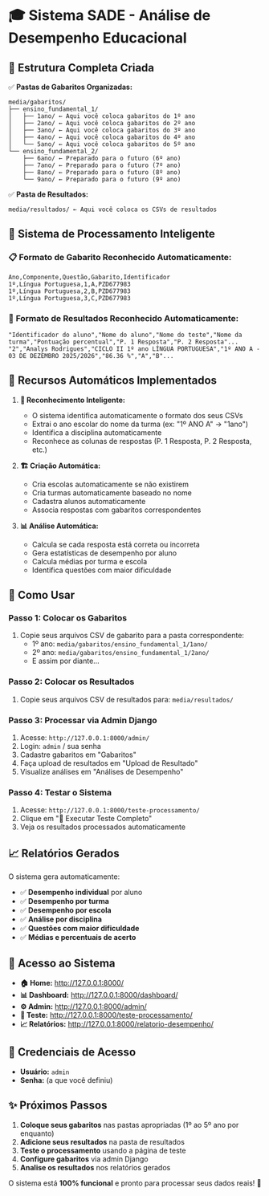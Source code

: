 # 🎓 Sistema SADE - Análise de Desempenho Educacional

## 📁 Estrutura Completa Criada

✅ **Pastas de Gabaritos Organizadas:**
```
media/gabaritos/
├── ensino_fundamental_1/
│   ├── 1ano/ ← Aqui você coloca gabaritos do 1º ano
│   ├── 2ano/ ← Aqui você coloca gabaritos do 2º ano
│   ├── 3ano/ ← Aqui você coloca gabaritos do 3º ano
│   ├── 4ano/ ← Aqui você coloca gabaritos do 4º ano
│   └── 5ano/ ← Aqui você coloca gabaritos do 5º ano
└── ensino_fundamental_2/
    ├── 6ano/ ← Preparado para o futuro (6º ano)
    ├── 7ano/ ← Preparado para o futuro (7º ano)
    ├── 8ano/ ← Preparado para o futuro (8º ano)
    └── 9ano/ ← Preparado para o futuro (9º ano)
```

✅ **Pasta de Resultados:**
```
media/resultados/ ← Aqui você coloca os CSVs de resultados
```

## 🔧 Sistema de Processamento Inteligente

### 📋 **Formato de Gabarito Reconhecido Automaticamente:**
```csv
Ano,Componente,Questão,Gabarito,Identificador
1º,Língua Portuguesa,1,A,PZD677983
1º,Língua Portuguesa,2,B,PZD677983
1º,Língua Portuguesa,3,C,PZD677983
```

### 🎯 **Formato de Resultados Reconhecido Automaticamente:**
```csv
"Identificador do aluno","Nome do aluno","Nome do teste","Nome da turma","Pontuação percentual","P. 1 Resposta","P. 2 Resposta"...
"2","Analys Rodrigues","CICLO II 1º ano LÍNGUA PORTUGUESA","1º ANO A - 03 DE DEZEMBRO 2025/2026","86.36 %","A","B"...
```

## 🤖 Recursos Automáticos Implementados

1. **🧠 Reconhecimento Inteligente:**
   - O sistema identifica automaticamente o formato dos seus CSVs
   - Extrai o ano escolar do nome da turma (ex: "1º ANO A" → "1ano")
   - Identifica a disciplina automaticamente
   - Reconhece as colunas de respostas (P. 1 Resposta, P. 2 Resposta, etc.)

2. **🏗️ Criação Automática:**
   - Cria escolas automaticamente se não existirem
   - Cria turmas automaticamente baseado no nome
   - Cadastra alunos automaticamente
   - Associa respostas com gabaritos correspondentes

3. **📊 Análise Automática:**
   - Calcula se cada resposta está correta ou incorreta
   - Gera estatísticas de desempenho por aluno
   - Calcula médias por turma e escola
   - Identifica questões com maior dificuldade

## 🚀 Como Usar

### Passo 1: Colocar os Gabaritos
1. Copie seus arquivos CSV de gabarito para a pasta correspondente:
   - 1º ano: `media/gabaritos/ensino_fundamental_1/1ano/`
   - 2º ano: `media/gabaritos/ensino_fundamental_1/2ano/`
   - E assim por diante...

### Passo 2: Colocar os Resultados
1. Copie seus arquivos CSV de resultados para: `media/resultados/`

### Passo 3: Processar via Admin Django
1. Acesse: `http://127.0.0.1:8000/admin/`
2. Login: `admin` / sua senha
3. Cadastre gabaritos em "Gabaritos"
4. Faça upload de resultados em "Upload de Resultado"
5. Visualize análises em "Análises de Desempenho"

### Passo 4: Testar o Sistema
1. Acesse: `http://127.0.0.1:8000/teste-processamento/`
2. Clique em "🚀 Executar Teste Completo"
3. Veja os resultados processados automaticamente

## 📈 Relatórios Gerados

O sistema gera automaticamente:
- ✅ **Desempenho individual** por aluno
- ✅ **Desempenho por turma** 
- ✅ **Desempenho por escola**
- ✅ **Análise por disciplina**
- ✅ **Questões com maior dificuldade**
- ✅ **Médias e percentuais de acerto**

## 🎯 Acesso ao Sistema

- **🏠 Home:** http://127.0.0.1:8000/
- **📊 Dashboard:** http://127.0.0.1:8000/dashboard/
- **⚙️ Admin:** http://127.0.0.1:8000/admin/
- **🧪 Teste:** http://127.0.0.1:8000/teste-processamento/
- **📈 Relatórios:** http://127.0.0.1:8000/relatorio-desempenho/

## 🔑 Credenciais de Acesso

- **Usuário:** `admin`
- **Senha:** (a que você definiu)

## ✨ Próximos Passos

1. **Coloque seus gabaritos** nas pastas apropriadas (1º ao 5º ano por enquanto)
2. **Adicione seus resultados** na pasta de resultados
3. **Teste o processamento** usando a página de teste
4. **Configure gabaritos** via admin Django
5. **Analise os resultados** nos relatórios gerados

O sistema está **100% funcional** e pronto para processar seus dados reais! 🎉
